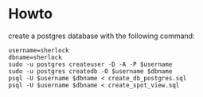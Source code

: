 # Howto
create a postgres database with the following command:

```
username=sherlock
dbname=sherlock
sudo -u postgres createuser -D -A -P $username
sudo -u postgres createdb -O $username $dbname
psql -U $username $dbname < create_db_postgres.sql
psql -U $username $dbname < create_spot_view.sql
```
